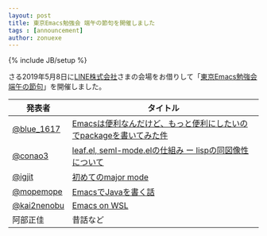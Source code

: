 ```yaml
---
layout: post
title: 東京Emacs勉強会 端午の節句を開催しました
tags : [announcement]
author: zonuexe
---
```

{% include JB/setup %}

さる<time datetime="2019-05-08T19:30:00+09:00">2019年5月8日</time>に[LINE株式会社][linecorp]さまの会場をお借りして「[東京Emacs勉強会 端午の節句][connpass]」を開催しました。

| 発表者            | 	タイトル                                                                          |
|-------------------|--------------------------------------------------------------------------------------- |
| [@blue_1617]	  | [Emacsは便利なんだけど、もっと便利にしたいのでpackageを書いてみた件][emacs-benri]	 |
| [@conao3]	     | [leaf.el, seml-mode.elの仕組み ー lispの同図像性について][leaf]                       |
| [@igjit]	      | [初めてのmajor mode][major-mode]                                                      |
| [@mopemope]	   | [EmacsでJavaを書く話][emacs-java]	                                                 |
| [@kai2nenobu]	 | [Emacs on WSL][emacs-on-wsl]                                                          |
| 阿部正佳	      | 昔話など	                                                                          |

[@blue_1617]: https://twitter.com/blue_1617
[@conao3]: https://twitter.com/conao_3
[@igjit]: https://twitter.com/igjit
[@kai2nenobu]: https://twitter.com/kai2nenobu
[@mopemope]: https://twitter.com/mopemope
[connpass]: https://tokyo-emacs.connpass.com/event/128038/
[emacs-benri]: https://speakerdeck.com/blue0513/emacshabian-li-nandakedo-motutobian-li-nisitaifalsedepackagewoshu-itemitajian
[emacs-java]: https://docs.google.com/presentation/d/e/2PACX-1vTNlccnuRo9bRP9_SGLariJxb95GyOmxI6UxAQpxkHxvQM_psqvsMzv5JOosikbGc1lOSe5qCUOfIZH/pub
[emacs-on-wsl]: https://www.slideshare.net/kai2nenobu/emacs-on-wsl
[leaf]: https://www.slideshare.net/naoyayamashita1024/lisp-144486417
[linecorp]: https://linecorp.com/ja/
[major-mode]: https://igjit.github.io/slides/2019/05/major-mode/
